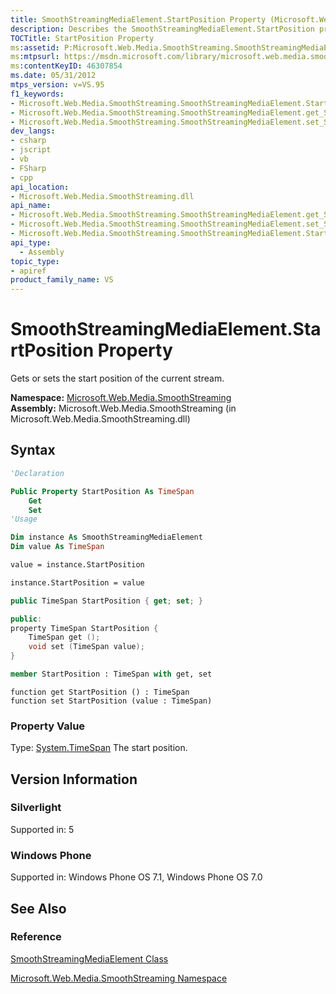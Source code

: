 ```yaml
---
title: SmoothStreamingMediaElement.StartPosition Property (Microsoft.Web.Media.SmoothStreaming)
description: Describes the SmoothStreamingMediaElement.StartPosition property and provides the property's syntax, property value, and version information.
TOCTitle: StartPosition Property
ms:assetid: P:Microsoft.Web.Media.SmoothStreaming.SmoothStreamingMediaElement.StartPosition
ms:mtpsurl: https://msdn.microsoft.com/library/microsoft.web.media.smoothstreaming.smoothstreamingmediaelement.startposition(v=VS.95)
ms:contentKeyID: 46307854
ms.date: 05/31/2012
mtps_version: v=VS.95
f1_keywords:
- Microsoft.Web.Media.SmoothStreaming.SmoothStreamingMediaElement.StartPosition
- Microsoft.Web.Media.SmoothStreaming.SmoothStreamingMediaElement.get_StartPosition
- Microsoft.Web.Media.SmoothStreaming.SmoothStreamingMediaElement.set_StartPosition
dev_langs:
- csharp
- jscript
- vb
- FSharp
- cpp
api_location:
- Microsoft.Web.Media.SmoothStreaming.dll
api_name:
- Microsoft.Web.Media.SmoothStreaming.SmoothStreamingMediaElement.get_StartPosition
- Microsoft.Web.Media.SmoothStreaming.SmoothStreamingMediaElement.set_StartPosition
- Microsoft.Web.Media.SmoothStreaming.SmoothStreamingMediaElement.StartPosition
api_type:
  - Assembly
topic_type:
- apiref
product_family_name: VS
---
```


# SmoothStreamingMediaElement.StartPosition Property

Gets or sets the start position of the current stream.

**Namespace:**  [Microsoft.Web.Media.SmoothStreaming](microsoft-web-media-smoothstreaming-namespace_1.md)  
**Assembly:**  Microsoft.Web.Media.SmoothStreaming (in Microsoft.Web.Media.SmoothStreaming.dll)

## Syntax

```vb
'Declaration

Public Property StartPosition As TimeSpan
    Get
    Set
'Usage

Dim instance As SmoothStreamingMediaElement
Dim value As TimeSpan

value = instance.StartPosition

instance.StartPosition = value
```

```csharp
public TimeSpan StartPosition { get; set; }
```

```cpp
public:
property TimeSpan StartPosition {
    TimeSpan get ();
    void set (TimeSpan value);
}
```

``` fsharp
member StartPosition : TimeSpan with get, set
```

```jscript
function get StartPosition () : TimeSpan
function set StartPosition (value : TimeSpan)
```

### Property Value

Type: [System.TimeSpan](https://msdn.microsoft.com/library/269ew577\(v=vs.95\))  
The start position.

## Version Information

### Silverlight

Supported in: 5  

### Windows Phone

Supported in: Windows Phone OS 7.1, Windows Phone OS 7.0  

## See Also

### Reference

[SmoothStreamingMediaElement Class](smoothstreamingmediaelement-class-microsoft-web-media-smoothstreaming_1.md)

[Microsoft.Web.Media.SmoothStreaming Namespace](microsoft-web-media-smoothstreaming-namespace_1.md)
